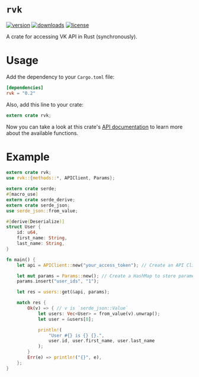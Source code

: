 # `rvk`
[![version](https://img.shields.io/crates/v/rvk.svg?style=flat-square)](https://crates.io/crates/rvk)
[![downloads](https://img.shields.io/crates/d/rvk.svg?style=flat-square)](https://crates.io/crates/rvk)
[![license](https://img.shields.io/crates/l/rvk.svg?style=flat-square)](https://github.com/u32i64/rvk/blob/master/LICENSE)

A crate for accessing VK API in Rust (synchronously).

# Usage
Add the dependency to your `Cargo.toml` file:

```toml
[dependencies]
rvk = "0.2"
```

Also, add this line to your crate:

```rust
extern crate rvk;
```

Now you can take a look at this crate's [API documentation](https://docs.rs/rvk) to learn more about the available functions.

# Example

```rust
extern crate rvk;
use rvk::{methods::*, APIClient, Params};

extern crate serde;
#[macro_use]
extern crate serde_derive;
extern crate serde_json;
use serde_json::from_value;

#[derive(Deserialize)]
struct User {
    id: u64,
    first_name: String,
    last_name: String,
}

fn main() {
    let api = APIClient::new("your_access_token"); // Create an API Client

    let mut params = Params::new(); // Create a HashMap to store parameters
    params.insert("user_ids", "1");

    let res = users::get(&api, params);

    match res {
        Ok(v) => { // v is `serde_json::Value`
            let users: Vec<User> = from_value(v).unwrap();
            let user = &users[0];

            println!(
                "User #{} is {} {}.",
                user.id, user.first_name, user.last_name
            );
        }
        Err(e) => println!("{}", e),
    };
}
```
